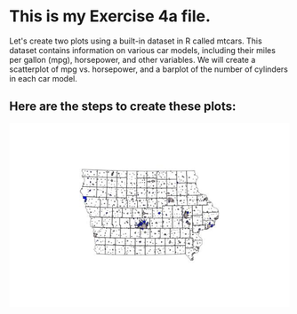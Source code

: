 # This is my Exercise 4a file.
Let's create two plots using a built-in dataset in R called mtcars. This dataset contains information on various car models, including their miles per gallon (mpg), horsepower, and other variables. We will create a scatterplot of mpg vs. horsepower, and a barplot of the number of cylinders in each car model.

## Here are the steps to create these plots:


![This is a map I made](ex2b.jpg)
